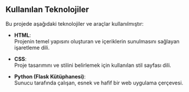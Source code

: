 ## Kullanılan Teknolojiler

Bu projede aşağıdaki teknolojiler ve araçlar kullanılmıştır:

- **HTML**:  
  Projenin temel yapısını oluşturan ve içeriklerin sunulmasını sağlayan işaretleme dili.

- **CSS**:  
  Proje tasarımını ve stilini belirlemek için kullanılan stil sayfası dili.

- **Python (Flask Kütüphanesi)**:  
  Sunucu tarafında çalışan, esnek ve hafif bir web uygulama çerçevesi.
